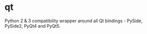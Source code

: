 # qt
Python 2 &amp; 3 compatibility wrapper around all Qt bindings - PySide, PySide2, PyQt4 and PyQt5.
